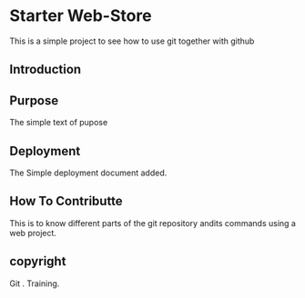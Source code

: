 # Starter Web-Store
 This is a simple project to see how to use git together with github
## Introduction

## Purpose
 The simple text of pupose 
## Deployment
 The Simple deployment document added.
## How To Contributte 

This is to know different parts of the git repository andits commands using a web project. 

## copyright
Git . Training.


